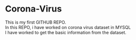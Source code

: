 # Corona-Virus
This is my first GITHUB REPO.
<br>
In this REPO, i have worked on corona virus dataset in MYSQL 
<BR>
I have worked to get the basic information from the dataset.
